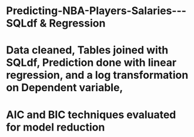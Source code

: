 # Predicting-NBA-Players-Salaries---SQLdf & Regression
# Data cleaned, Tables joined with SQLdf, Prediction done with linear regression, and a log transformation on Dependent variable,
# AIC and BIC techniques evaluated for model reduction
